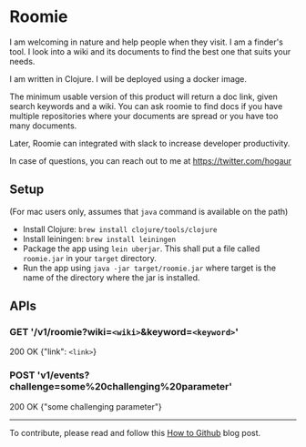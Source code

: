 # Roomie

I am welcoming in nature and help people when they visit. I am a
finder's tool. I look into a wiki and its documents to find the best one that suits
your needs.

I am written in Clojure. I will be deployed using a docker image.

The minimum usable version of this product will return a doc link, given
search keywords and a wiki. You can ask roomie to find docs if you
have multiple repositories where your documents are spread or you have
too many documents.

Later, Roomie can integrated with slack to increase developer
productivity.

In case of questions, you can reach out to me at https://twitter.com/hogaur

## Setup

(For mac users only, assumes that `java` command is available on the path)
- Install Clojure: `brew install clojure/tools/clojure`
- Install leiningen: `brew install leiningen`
- Package the app using `lein uberjar`. This shall put a file called
  `roomie.jar` in your `target` directory.
- Run the app using `java -jar target/roomie.jar` where target is the
  name of the directory where the jar is installed.

## APIs

### GET '/v1/roomie?wiki=`<wiki>`&keyword=`<keyword>`'
200 OK
{"link": `<link>`}

### POST 'v1/events?challenge=some%20challenging%20parameter'
200 OK
{"some challenging parameter"}

---

To contribute, please read and follow this [How to Github](https://www.gun.io/blog/how-to-github-fork-branch-and-pull-request) blog post.
